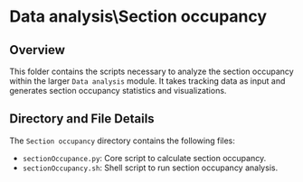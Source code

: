 # Data analysis\Section occupancy

## Overview

This folder contains the scripts necessary to analyze the section occupancy within the larger `Data analysis` module. It takes tracking data as input and generates section occupancy statistics and visualizations.

## Directory and File Details

The `Section occupancy` directory contains the following files:

-   `sectionOccupance.py`: Core script to calculate section occupancy.
-   `sectionOccupancy.sh`: Shell script to run section occupancy analysis.
